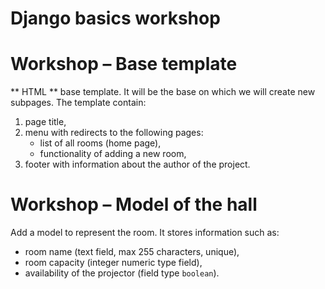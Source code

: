 # Django basics workshop

# Workshop &ndash; Base template

** HTML ** base template. It will be the base on which we will create new subpages.
The template contain:
1. page title,
2. menu with redirects to the following pages:
     * list of all rooms (home page),
     * functionality of adding a new room,
3. footer with information about the author of the project.

# Workshop &ndash; Model of the hall

Add a model to represent the room. It stores information such as:
* room name (text field, max 255 characters, unique),
* room capacity (integer numeric type field),
* availability of the projector (field type `boolean`).

